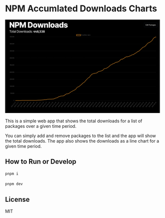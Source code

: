 # NPM Accumlated Downloads Charts

![screenhot](./img/screenshot.png)

This is a simple web app that shows the total downloads for a list of packages over a given time period.

You can simply add and remove packages to the list and the app will show the total downloads. The app also shows the downloads as a line chart for a given time period.

## How to Run or Develop

```bash
pnpm i

pnpm dev
```

## License

MIT
